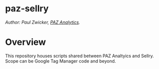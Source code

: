 # paz-sellry

*Author: Paul Zwicker, [PAZ Analytics](https://pazanalytics.com?utm_source=github&utm_medium=referral&utm_campaign=paz-sellry).*

# Overview

This repository houses scripts shared between PAZ Analtyics and Sellry. Scope can be Google Tag Manager code and beyond.